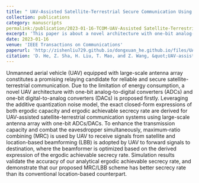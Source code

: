 ```yaml
---
title: " UAV-Assisted Satellite-Terrestrial Secure Communication Using Large-Scale Antenna Array With One-Bit ADCs/DACs"
collection: publications
category: manuscripts
permalink:/publication/2023-01-16-TCOM-UAV-Assisted Satellite-Terrestrial Secure Communication Using Large-Scale Antenna Array With One-Bit ADCs-number-10
excerpt: 'This paper is about a novel architecture with one-bit analog-to-digital converters (ADCs) and one-bit digital-to-analog converters (DACs) for UAV-assisted satellite-terrestrial communication systems using large-scale antenna array.'
date: 2023-01-16
venue: 'IEEE Transactions on Communications'
paperurl: 'http://zishenliu729.github.io/dongxuan_he.github.io/files/UAV-Assisted_Satellite-Terrestrial_Secure_Communication_Using_Large-Scale_Antenna_Array_With_One-Bit_ADCs_DACs.pdf'
citation: 'D. He, Z. Sha, H. Liu, T. Mao, and Z. Wang, &quot;UAV-assisted satellite-terrestrial secure communication using large-scale antenna array with one-bit ADCs/DACs,&quot; <i>IEEE Trans. Commun.</i>, vol. 71, no. 1, pp. 580–594, Jan. 2023.'
---
```


Unmanned aerial vehicle (UAV) equipped with large-scale antenna array constitutes a promising relaying candidate for reliable and secure satellite-terrestrial communication. Due to the limitation of energy consumption, a novel UAV architecture with one-bit analog-to-digital converters (ADCs) and one-bit digital-to-analog converters (DACs) is proposed firstly. Leveraging the additive quantization noise model, the exact closed-form expressions of both ergodic capacity and ergodic achievable secrecy rate are derived for UAV-assisted satellite-terrestrial communication systems using large-scale antenna array with one-bit ADCs/DACs. To enhance the transmission capacity and combat the eavesdropper simultaneously, maximum-ratio combining (MRC) is used by UAV to receive signals from satellite and location-based beamforming (LBB) is adopted by UAV to forward signals to destination, where the beamformer is optimized based on the derived expression of the ergodic achievable secrecy rate. Simulation results validate the accuracy of our analytical ergodic achievable secrecy rate, and demonstrate that our proposed MRC/LBB scheme has better secrecy rate than its conventional location-based counterpart.